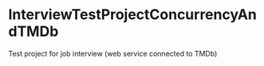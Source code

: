 # InterviewTestProjectConcurrencyAndTMDb
Test project for job interview (web service connected to TMDb)
